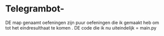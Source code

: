 # Telegrambot-
DE map genaamt oefeningen zijn puur oefeningen die ik gemaakt heb om tot het eindresulthaat te komen .
DE code die ik nu uiteindelijk = main.py
